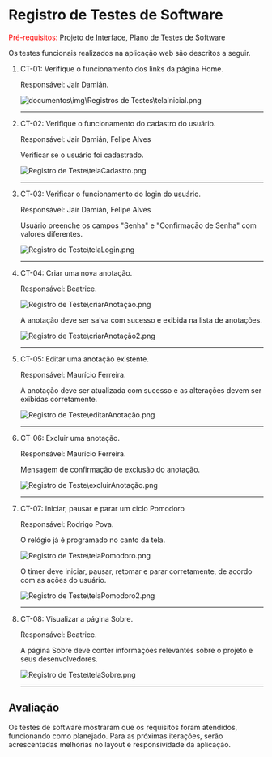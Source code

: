 # Registro de Testes de Software

<span style="color:red">Pré-requisitos: <a href="https://github.com/ICEI-PUC-Minas-PMV-ADS/pmv-ads-2024-1-e1-proj-web-t5-pmv-ads-2024-1-e1-projfocoacademico/blob/main/documentos/04-Projeto%20de%20Interface.md"> Projeto de Interface</a></span>, <a href="https://github.com/ICEI-PUC-Minas-PMV-ADS/pmv-ads-2024-1-e1-proj-web-t5-pmv-ads-2024-1-e1-projfocoacademico/blob/main/documentos/07-Plano%20de%20Testes%20de%20Software.md"> Plano de Testes de Software</a>

Os testes funcionais realizados na aplicação web são descritos a seguir.

<ol>
  <li> CT-01: Verifique o funcionamento dos links da página Home.

  Responsável: Jair Damián.

  ![documentos\img\Registros de Testes\telaInicial.png](https://github.com/ICEI-PUC-Minas-PMV-ADS/pmv-ads-2024-1-e1-proj-web-t5-pmv-ads-2024-1-e1-projfocoacademico/blob/2d32ac92bd20ca4a926abb4fec110d4ff9ac53fb/documentos/img/Registros%20de%20Testes/telaInicial.png)

  </li>
  <hr>
  
  <li> CT-02: Verifique o funcionamento do cadastro do usuário.

  Responsável: Jair Damián, Felipe Alves

  <p>Verificar se o usuário foi cadastrado.</p
    
  ![Registro de Teste\telaCadastro.png](https://github.com/ICEI-PUC-Minas-PMV-ADS/pmv-ads-2024-1-e1-proj-web-t5-pmv-ads-2024-1-e1-projfocoacademico/blob/2d32ac92bd20ca4a926abb4fec110d4ff9ac53fb/documentos/img/Registros%20de%20Testes/telaCadastro.png)

  </li>
  <hr>
  
  <li> CT-03: Verificar o funcionamento do login do usuário.

  Responsável: Jair Damián, Felipe Alves

 <p>Usuário preenche os campos "Senha" e "Confirmaçāo de Senha" com valores diferentes.</p>
      
  ![Registro de Teste\telaLogin.png](https://github.com/ICEI-PUC-Minas-PMV-ADS/pmv-ads-2024-1-e1-proj-web-t5-pmv-ads-2024-1-e1-projfocoacademico/blob/2d32ac92bd20ca4a926abb4fec110d4ff9ac53fb/documentos/img/Registros%20de%20Testes/telaLogin.png)

  </li>
  <hr>
  
  <li> CT-04: Criar uma nova anotação.
   
  Responsável: Beatrice. 
   
  ![Registro de Teste\criarAnotação.png](https://github.com/ICEI-PUC-Minas-PMV-ADS/pmv-ads-2024-1-e1-proj-web-t5-pmv-ads-2024-1-e1-projfocoacademico/blob/2d32ac92bd20ca4a926abb4fec110d4ff9ac53fb/documentos/img/Registros%20de%20Testes/criarAnota%C3%A7%C3%A3o.png)

  <p>A anotação deve ser salva com sucesso e exibida na lista de anotações.</p>
    
  ![Registro de Teste\criarAnotação2.png](https://github.com/ICEI-PUC-Minas-PMV-ADS/pmv-ads-2024-1-e1-proj-web-t5-pmv-ads-2024-1-e1-projfocoacademico/blob/2d32ac92bd20ca4a926abb4fec110d4ff9ac53fb/documentos/img/Registros%20de%20Testes/criarAnota%C3%A7%C3%A3o2.png)
  
    
  </li>
  <hr>
  
  <li> CT-05: Editar uma anotação existente.

  Responsável: Maurício Ferreira.

  <p>A anotação deve ser atualizada com sucesso e as alterações devem ser exibidas corretamente. </p>
  
  ![Registro de Teste\editarAnotação.png](https://github.com/ICEI-PUC-Minas-PMV-ADS/pmv-ads-2024-1-e1-proj-web-t5-pmv-ads-2024-1-e1-projfocoacademico/blob/2d32ac92bd20ca4a926abb4fec110d4ff9ac53fb/documentos/img/Registros%20de%20Testes/editarAnota%C3%A7%C3%A3o.png)

  </li>
  <hr>
  
  <li> CT-06: Excluir uma anotação.

  Responsável: Maurício Ferreira.
    
  <p> Mensagem de confirmação de exclusão do anotação.</p>
  
  ![Registro de Teste\excluirAnotação.png](https://github.com/ICEI-PUC-Minas-PMV-ADS/pmv-ads-2024-1-e1-proj-web-t5-pmv-ads-2024-1-e1-projfocoacademico/blob/2d32ac92bd20ca4a926abb4fec110d4ff9ac53fb/documentos/img/Registros%20de%20Testes/excluirAnota%C3%A7%C3%A3o.png)

  </li>
  <hr>
  
  <li> CT-07:  Iniciar, pausar e parar um ciclo Pomodoro

  Responsável: Rodrigo Pova.
    
  <p> O relógio já é programado no canto da tela. </p>
  
  ![Registro de Teste\telaPomodoro.png](https://github.com/ICEI-PUC-Minas-PMV-ADS/pmv-ads-2024-1-e1-proj-web-t5-pmv-ads-2024-1-e1-projfocoacademico/blob/2d32ac92bd20ca4a926abb4fec110d4ff9ac53fb/documentos/img/Registros%20de%20Testes/telaPomodoro.png)


  <p> O timer deve iniciar, pausar, retomar e parar corretamente, de acordo com as ações do usuário.</p>
  
  ![Registro de Teste\telaPomodoro2.png](https://github.com/ICEI-PUC-Minas-PMV-ADS/pmv-ads-2024-1-e1-proj-web-t5-pmv-ads-2024-1-e1-projfocoacademico/blob/2d32ac92bd20ca4a926abb4fec110d4ff9ac53fb/documentos/img/Registros%20de%20Testes/telaPomodoro2.png)

  </li>
  <hr>
  
  <li> CT-08: Visualizar a página Sobre.

  Responsável: Beatrice. 

  <p> A página Sobre deve conter informações relevantes sobre o projeto e seus desenvolvedores.</p>
    
  ![Registro de Teste\telaSobre.png](https://github.com/ICEI-PUC-Minas-PMV-ADS/pmv-ads-2024-1-e1-proj-web-t5-pmv-ads-2024-1-e1-projfocoacademico/blob/2d32ac92bd20ca4a926abb4fec110d4ff9ac53fb/documentos/img/Registros%20de%20Testes/telaSobre.png)

  </li>
  <hr>
</ol>
    

## Avaliação

Os testes de software mostraram que os requisitos foram atendidos, funcionando como planejado. Para as próximas iterações, serão acrescentadas melhorias no layout e responsividade da aplicação.
